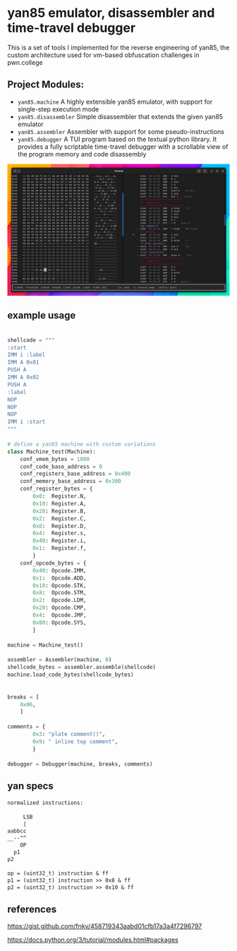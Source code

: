 # yan85 emulator, disassembler and time-travel debugger

This is a set of tools I implemented for the reverse engineering
of yan85, the custom architecture used for vm-based obfuscation challenges in pwn.college

## Project Modules:

- `yan85.machine` A highly extensible yan85 emulator, with support for single-step execution mode
- `yan85.disassembler` Simple disassembler that extends the given yan85 emulator
- `yan85.assembler` Assembler with support for some pseudo-instructions
- `yan85.debugger` A TUI program based on the textual python library. It provides a fully scriptable time-travel debugger with a scrollable view of the program memory and code disassembly

<p align="center">
<img src="./docs/screen2.png" width="900px" height="auto" />
</p>

## example usage

```python

shellcode = """
:start
IMM i :label
IMM A 0x01
PUSH A
IMM A 0x02
PUSH A
:label
NOP
NOP
NOP
IMM i :start
"""

# define a yan85 machine with custom variations
class Machine_test(Machine):
    conf_vmem_bytes = 1080
    conf_code_base_address = 0
    conf_registers_base_address = 0x400
    conf_memory_base_address = 0x300
    conf_register_bytes = {
        0x0:  Register.N,
        0x10: Register.A,
        0x20: Register.B,
        0x2:  Register.C,
        0x8:  Register.D,
        0x4:  Register.s,
        0x40: Register.i,
        0x1:  Register.f,
        }
    conf_opcode_bytes = {
        0x40: Opcode.IMM,
        0x1:  Opcode.ADD,
        0x10: Opcode.STK,
        0x8:  Opcode.STM,
        0x2:  Opcode.LDM,
        0x20: Opcode.CMP,
        0x4:  Opcode.JMP,
        0x80: Opcode.SYS,
        }

machine = Machine_test()

assembler = Assembler(machine, 0)
shellcode_bytes = assembler.assemble(shellcode)
machine.load_code_bytes(shellcode_bytes)


breaks = [
    0x06,
    ]

comments = {
        0x3: "plate comment()",
        0x9: " inline top comment",
        }

debugger = Debugger(machine, breaks, comments)

```

## yan specs

```
normalized instructions:

     LSB
     |
aabbcc
__--^^
    OP
  p1
p2

op = (uint32_t) instruction & ff
p1 = (uint32_t) instruction >> 0x8 & ff
p2 = (uint32_t) instruction >> 0x10 & ff
```

## references

https://gist.github.com/fnky/458719343aabd01cfb17a3a4f7296797

https://docs.python.org/3/tutorial/modules.html#packages

